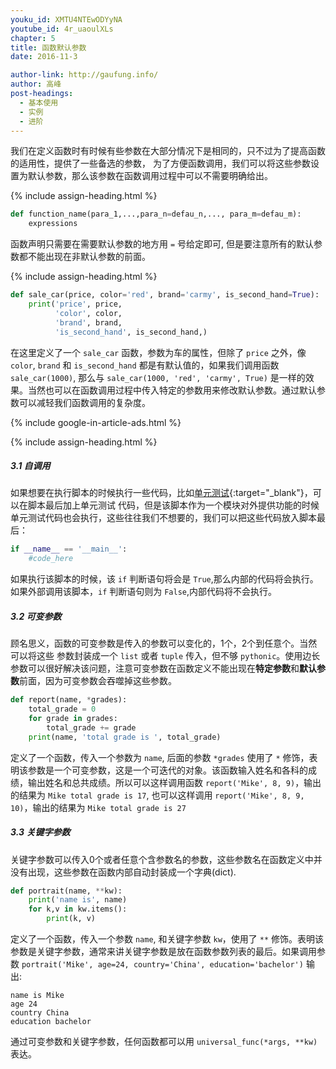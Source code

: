 ```yaml
---
youku_id: XMTU4NTEwODYyNA
youtube_id: 4r_uaoulXLs
chapter: 5
title: 函数默认参数
date: 2016-11-3

author-link: http://gaufung.info/
author: 高峰
post-headings:
  - 基本使用
  - 实例
  - 进阶
---
```




我们在定义函数时有时候有些参数在大部分情况下是相同的，只不过为了提高函数的适用性，提供了一些备选的参数，
为了方便函数调用，我们可以将这些参数设置为默认参数，那么该参数在函数调用过程中可以不需要明确给出。


{% include assign-heading.html %}

```python
def function_name(para_1,...,para_n=defau_n,..., para_m=defau_m):
    expressions
```

函数声明只需要在需要默认参数的地方用 `=` 号给定即可, 但是要注意所有的默认参数都不能出现在非默认参数的前面。


{% include assign-heading.html %}

```python
def sale_car(price, color='red', brand='carmy', is_second_hand=True):
    print('price', price,
          'color', color,
          'brand', brand,
          'is_second_hand', is_second_hand,)
```

在这里定义了一个 `sale_car` 函数，参数为车的属性，但除了 `price` 之外，像 `color`, `brand` 和 `is_second_hand` 都是有默认值的，如果我们调用函数 `sale_car(1000)`, 那么与 `sale_car(1000, 'red', 'carmy', True)` 是一样的效果。当然也可以在函数调用过程中传入特定的参数用来修改默认参数。通过默认参数可以减轻我们函数调用的复杂度。


{% include google-in-article-ads.html %}

{% include assign-heading.html %}

##### 3.1 自调用

如果想要在执行脚本的时候执行一些代码，比如[单元测试](https://en.wikipedia.org/wiki/Unit_testing){:target="_blank"}，可以在脚本最后加上单元测试
代码，但是该脚本作为一个模块对外提供功能的时候单元测试代码也会执行，这些往往我们不想要的，我们可以把这些代码放入脚本最后：

```python
if __name__ == '__main__':
    #code_here
```

如果执行该脚本的时候，该 `if` 判断语句将会是 `True`,那么内部的代码将会执行。
如果外部调用该脚本，`if` 判断语句则为 `False`,内部代码将不会执行。

##### 3.2 可变参数

顾名思义，函数的可变参数是传入的参数可以变化的，1个，2个到任意个。当然可以将这些
参数封装成一个 `list` 或者 `tuple` 传入，但不够 `pythonic`。使用边长参数可以很好解决该问题，注意可变参数在函数定义不能出现在**特定参数**和**默认参数**前面，因为可变参数会吞噬掉这些参数。

```python
def report(name, *grades):
    total_grade = 0
    for grade in grades:
        total_grade += grade
    print(name, 'total grade is ', total_grade)
```

定义了一个函数，传入一个参数为 `name`, 后面的参数 `*grades` 使用了 `*` 修饰，表明该参数是一个可变参数，这是一个可迭代的对象。该函数输入姓名和各科的成绩，输出姓名和总共成绩。所以可以这样调用函数 `report('Mike', 8, 9)`，输出的结果为
`Mike total grade is 17`, 也可以这样调用 `report('Mike', 8, 9, 10)`，输出的结果为 `Mike total grade is 27`

##### 3.3 关键字参数

关键字参数可以传入0个或者任意个含参数名的参数，这些参数名在函数定义中并没有出现，这些参数在函数内部自动封装成一个字典(dict).

```python
def portrait(name, **kw):
    print('name is', name)
    for k,v in kw.items():
        print(k, v)
```

定义了一个函数，传入一个参数 `name`, 和关键字参数 `kw`，使用了 `**` 修饰。表明该参数是关键字参数，通常来讲关键字参数是放在函数参数列表的最后。如果调用参数
`portrait('Mike', age=24, country='China', education='bachelor')`
输出:

```
name is Mike
age 24
country China
education bachelor
```

通过可变参数和关键字参数，任何函数都可以用 `universal_func(*args, **kw)` 表达。